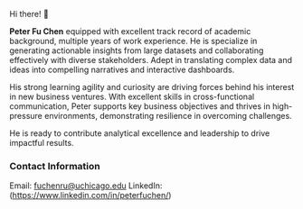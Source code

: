 Hi there! 👋

**Peter Fu Chen** equipped with excellent track record of academic background, multiple years of work experience. He is specialize in generating actionable insights from large datasets and collaborating effectively with diverse stakeholders. Adept in translating complex data and ideas into compelling narratives and interactive dashboards.

His strong learning agility and curiosity are driving forces behind his interest in new business ventures. With excellent skills in cross-functional communication, Peter supports key business objectives and thrives in high-pressure environments, demonstrating resilience in overcoming challenges.

He is ready to contribute analytical excellence and leadership to drive impactful results.

### Contact Information

Email: fuchenru@uchicago.edu
LinkedIn: (https://www.linkedin.com/in/peterfuchen/)
